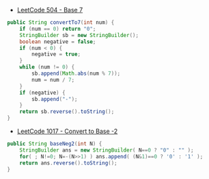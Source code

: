 
- [LeetCode 504 - Base 7](https://leetcode.com/problems/base-7/discuss/98363/verbose-java-solution)
```java
public String convertTo7(int num) {
    if (num == 0) return "0";
    StringBuilder sb = new StringBuilder();
    boolean negative = false;
    if (num < 0) {
        negative = true;
    }
    while (num != 0) {
        sb.append(Math.abs(num % 7));
        num = num / 7;
    }
    if (negative) {
        sb.append("-");
    }
    return sb.reverse().toString();
}
```

- [LeetCode 1017 - Convert to Base -2](https://leetcode.com/problems/convert-to-base-2/discuss/266760/Java-simple-3-lines)
```java
public String baseNeg2(int N) {
    StringBuilder ans = new StringBuilder( N==0 ? "0" : "" );
    for( ; N!=0; N=-(N>>1) ) ans.append( (N&1)==0 ? '0' : '1' );
    return ans.reverse().toString();
}
```